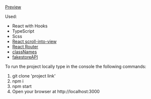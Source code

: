 [Preview](https://victance.github.io/react_shop-catalog/#/)

Used:
* React with Hooks
* TypeScript
* Scss
* [React scroll-into-view](https://www.npmjs.com/package/react-scroll-into-view)
* [React Router](https://www.npmjs.com/package/react-router-dom)
* [classNames](https://www.npmjs.com/package/classnames)
* [fakestoreAPI](https://fakeapi.platzi.com/doc/products#update-a-product)

To run the project locally type in the console the following commands:
1. git clone 'project link'
2. npm i
3. npm start
4. Open your browser at http://localhost:3000
